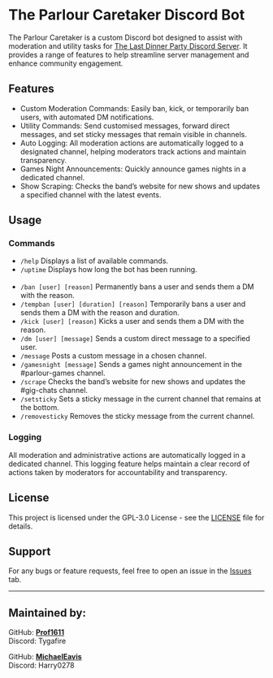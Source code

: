 # The Parlour Caretaker Discord Bot

The Parlour Caretaker is a custom Discord bot designed to assist with moderation and utility tasks for [The Last Dinner Party Discord Server](https://discord.gg/theparlour). It provides a range of features to help streamline server management and enhance community engagement.

## Features
- Custom Moderation Commands:
Easily ban, kick, or temporarily ban users, with automated DM notifications.
- Utility Commands:
Send customised messages, forward direct messages, and set sticky messages that remain visible in channels.
- Auto Logging:
All moderation actions are automatically logged to a designated channel, helping moderators track actions and maintain transparency.
- Games Night Announcements:
Quickly announce games nights in a dedicated channel.
- Show Scraping:
Checks the band’s website for new shows and updates a specified channel with the latest events.

## Usage

### Commands

- `/help` Displays a list of available commands.
- `/uptime` Displays how long the bot has been running.<br><br>
- `/ban [user] [reason]` Permanently bans a user and sends them a DM with the reason.
- `/tempban [user] [duration] [reason]` Temporarily bans a user and sends them a DM with the reason and duration.
- `/kick [user] [reason]` Kicks a user and sends them a DM with the reason.
- `/dm [user] [message]` Sends a custom direct message to a specified user.
- `/message` Posts a custom message in a chosen channel.
- `/gamesnight [message]` Sends a games night announcement in the #parlour-games channel.
- `/scrape` Checks the band’s website for new shows and updates the #gig-chats channel.
- `/setsticky` Sets a sticky message in the current channel that remains at the bottom.
- `/removesticky` Removes the sticky message from the current channel.

### Logging

All moderation and administrative actions are automatically logged in a dedicated channel. This logging feature helps maintain a clear record of actions taken by moderators for accountability and transparency.

## License

This project is licensed under the GPL-3.0 License - see the [LICENSE](LICENSE) file for details.

## Support

For any bugs or feature requests, feel free to open an issue in the [Issues](https://github.com/Prof1611/ParlourCaretaker/issues) tab.

---

## Maintained by:
GitHub: **[Prof1611](https://github.com/Prof1611)**<br>Discord: Tygafire

GitHub: **[MichaelEavis](https://github.com/MichaelEavis)**<br>Discord: Harry0278
